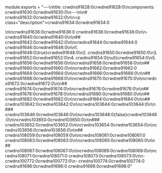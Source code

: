 module.exports = "---\ntitle: crwdns91628:0crwdne91628:0\ncomponents: crwdns91630:0crwdne91630:0\n---\n\n# crwdns91632:0crwdne91632:0\n\n<p class=\"description\">crwdns91634:0crwdne91634:0</p>\n\ncrwdns91636:0crwdne91636:0 crwdns91638:0crwdne91638:0\n\n- crwdns91640:0crwdne91640:0\n\n## crwdns91642:0crwdne91642:0\n\ncrwdns91644:0crwdne91644:0 crwdns91646:0crwdne91646:0\n\n1. crwdns91648:0{true}crwdne91648:0\n2. crwdns91650:0crwdne91650:0\n3. crwdns91652:0crwdne91652:0\n4. crwdns91654:0{null}crwdne91654:0\n5. crwdns91656:0crwdne91656:0\n\ncrwdns91658:0crwdne91658:0\n\n## crwdns91660:0crwdne91660:0\n\ncrwdns91662:0crwdne91662:0 crwdns91664:0crwdne91664:0\n\ncrwdns91666:0crwdne91666:0\n\n## crwdns91668:0crwdne91668:0\n\ncrwdns91670:0crwdne91670:0\n\ncrwdns91672:0crwdne91672:0\n\n## crwdns91674:0crwdne91674:0\n\ncrwdns91676:0crwdne91676:0\n\n## crwdns91678:0crwdne91678:0\n\ncrwdns91680:0crwdne91680:0\n\n## crwdns91682:0crwdne91682:0\n\ncrwdns91684:0crwdne91684:0\n\n## crwdns103642:0crwdne103642:0\n\ncrwdns103644:0crwdne103644:0\n\n### crwdns103646:0crwdne103646:0\n\ncrwdns103648:0{false}crwdne103648:0\n\ncrwdns103650:0crwdne103650:0\n\n### crwdns103652:0crwdne103652:0\n\ncrwdns103654:0crwdne103654:0\n\ncrwdns103656:0crwdne103656:0\n\n## crwdns108059:0crwdne108059:0\n\ncrwdns108061:0crwdne108061:0 crwdns108063:0crwdne108063:0\n\ncrwdns108065:0crwdne108065:0\n\n## crwdns108067:0crwdne108067:0\n\ncrwdns108069:0crwdne108069:0\n\ncrwdns108071:0crwdne108071:0 crwdns108073:0crwdne108073:0\n\n- crwdns100772:0crwdne100772:0\n- crwdns100774:0crwdne100774:0 crwdns91696:0crwdne91696:0 crwdns91698:0crwdne91698:0"